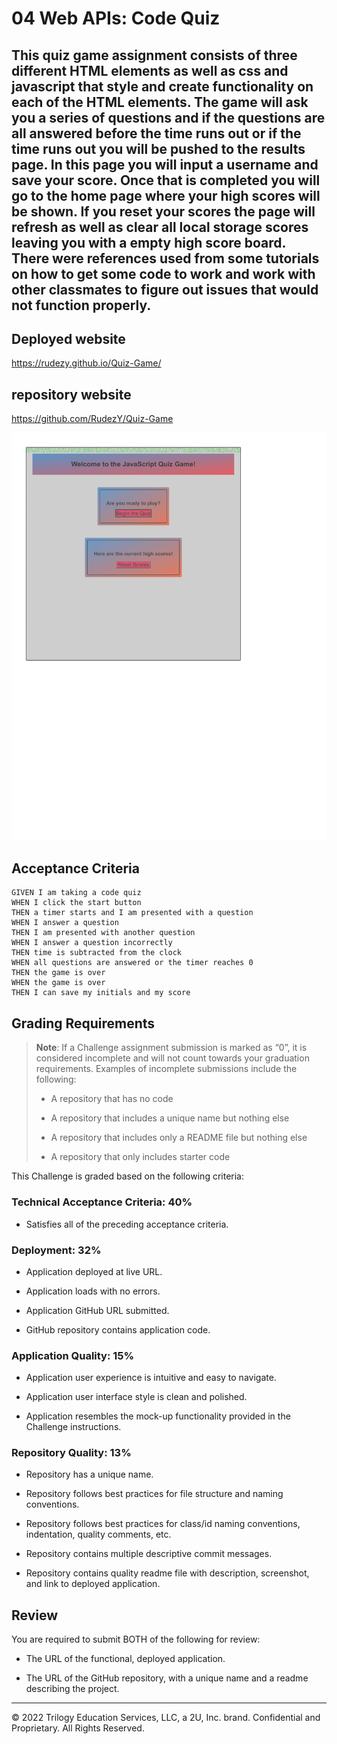 # 04 Web APIs: Code Quiz

## This quiz game assignment consists of three different HTML elements as well as css and javascript that style and create functionality on each of the HTML elements. The game will ask you a series of questions and if the questions are all answered before the time runs out or if the time runs out you will be pushed to the results page. In this page you will input a username and save your score. Once that is completed you will go to the home page where your high scores will be shown. If you reset your scores the page will refresh as well as clear all local storage scores leaving you with a empty high score board. There were references used from some tutorials on how to get some code to work and work with other classmates to figure out issues that would not function properly.

## Deployed website
https://rudezy.github.io/Quiz-Game/
 ## repository website
 https://github.com/RudezY/Quiz-Game

![HW4 Screenshot](./Assets/rudezy-github-io-Quiz-Game--1.png)

## Acceptance Criteria

```
GIVEN I am taking a code quiz
WHEN I click the start button
THEN a timer starts and I am presented with a question
WHEN I answer a question
THEN I am presented with another question
WHEN I answer a question incorrectly
THEN time is subtracted from the clock
WHEN all questions are answered or the timer reaches 0
THEN the game is over
WHEN the game is over
THEN I can save my initials and my score
```


## Grading Requirements

> **Note**: If a Challenge assignment submission is marked as “0”, it is considered incomplete and will not count towards your graduation requirements. Examples of incomplete submissions include the following:
>
> * A repository that has no code
>
> * A repository that includes a unique name but nothing else
>
> * A repository that includes only a README file but nothing else
>
> * A repository that only includes starter code

This Challenge is graded based on the following criteria: 

### Technical Acceptance Criteria: 40%

* Satisfies all of the preceding acceptance criteria.

### Deployment: 32%

* Application deployed at live URL.

* Application loads with no errors.

* Application GitHub URL submitted.

* GitHub repository contains application code.

### Application Quality: 15%

* Application user experience is intuitive and easy to navigate.

* Application user interface style is clean and polished.

* Application resembles the mock-up functionality provided in the Challenge instructions.

### Repository Quality: 13%

* Repository has a unique name.

* Repository follows best practices for file structure and naming conventions.

* Repository follows best practices for class/id naming conventions, indentation, quality comments, etc.

* Repository contains multiple descriptive commit messages.

* Repository contains quality readme file with description, screenshot, and link to deployed application.

## Review

You are required to submit BOTH of the following for review:

* The URL of the functional, deployed application.

* The URL of the GitHub repository, with a unique name and a readme describing the project.

---

© 2022 Trilogy Education Services, LLC, a 2U, Inc. brand. Confidential and Proprietary. All Rights Reserved.
